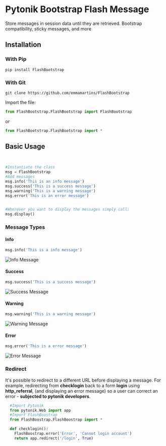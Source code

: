 # Pytonik Bootstrap Flash Message

Store messages in session data until they are retrieved. Bootstrap compatibility, sticky messages, and more


## Installation

### With Pip

````
pip install FlashBootstrap
````

### With Git
````
git clone https://github.com/emmamartins/FlashBootstrap
````

Import the file:

````python
from FlashBootstrap.FlashBootstrap import FlashBootstrap
````
or

````python
from FlashBootstrap.FlashBootstrap import *
````

## Basic Usage

````python

	
#Instantiate the class
msg = FlashBootstrap
#Add messages
msg.info('This is an info message')
msg.success('This is a success message')
msg.warning('This is a warning message')
msg.error('This is an error message')

	
#Wherever you want to display the messages simply call:
msg.display()
````

### Message Types

#### Info
````python
msg.info('This is a info message')
````

![Info Message](http://mikeeverhart.net/php-flash-messages/assets/img/info.png)

#### Success
````python
msg.success('This is a success message')
````
![Success Message](http://mikeeverhart.net/php-flash-messages/assets/img/success.png)


#### Warning
````python
msg.warning('This is a warning message')
````
![Warning Message](http://mikeeverhart.net/php-flash-messages/assets/img/warning.png)

#### Error
````python
msg.error('This is a error message')
````
![Error Message](http://mikeeverhart.net/php-flash-messages/assets/img/error.png)

### Redirect

It's possible to redirect to a different URL before displaying a message. For example, redirecting from **checklogin** back to a form **login** using **http_referral**, (and displaying an error message) so a user can correct an error - **subjected to pytonik developers**.


````python 
  #Import Pytonik
  from pytonik.Web import app
  #Import FlashBoostrap
  from FlashBoostrap.FlashBoostrap import *

  def checklogin():
    FlashBoostrap.error('Error', 'Cannot login account')
    return app.redirect('/login', True)

````

